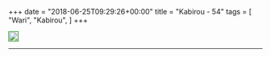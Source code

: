 +++
date = "2018-06-25T09:29:26+00:00"
title = "Kabirou - 54"
tags = [
    "Wari",
    "Kabirou",
]
+++

<div class="container" style="width:auto">
  <a target="blank" href="https://image.ibb.co/hj198y/j25_1.jpg">
    <img src="https://image.ibb.co/hj198y/j25_1.jpg" style="padding:1px;border:thin solid green;max-width:100%">
  </a>
</div>
<!--more-->

<hr>
